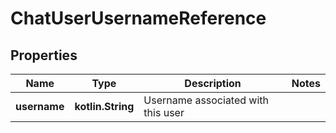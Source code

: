 
# ChatUserUsernameReference

## Properties
Name | Type | Description | Notes
------------ | ------------- | ------------- | -------------
**username** | **kotlin.String** | Username associated with this user | 



